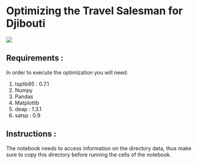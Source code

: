# Optimizing the Travel Salesman for Djibouti

<img src = 'http://www.math.uwaterloo.ca/tsp/world/djpoints.gif'>

## Requirements :

In order to execute the optimization you will need:

1.  tsplib95 : 0.7.1
2.  Numpy
3.  Pandas
4.  Matplotlib
5.  deap : 1.3.1
6.  satsp : 0.9

## Instructions :

The notebook needs to access information on the directory data, thus make sure to copy this directory before running the cells of the notebook.
